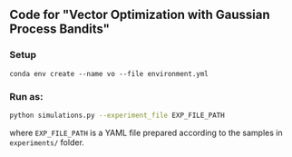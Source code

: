## Code for "Vector Optimization with Gaussian Process Bandits"

### Setup
```setup
conda env create --name vo --file environment.yml
```

### Run as:
```bash
python simulations.py --experiment_file EXP_FILE_PATH
```
where `EXP_FILE_PATH` is a YAML file prepared according to the samples in `experiments/` folder.
